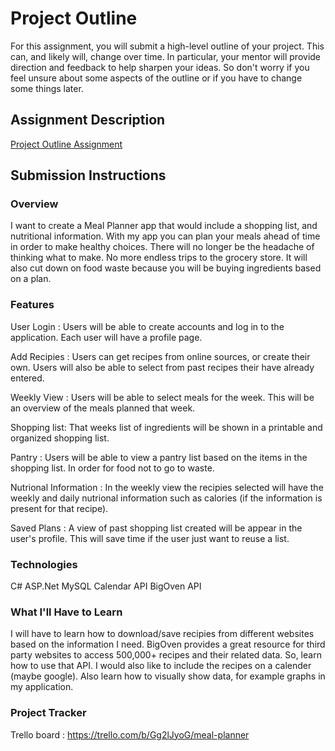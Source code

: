 # Project Outline
For this assignment, you will submit a high-level outline of your project. This can, and likely will, change over time. In particular, your mentor will provide direction and feedback to help sharpen your ideas. So don't worry if you feel unsure about some aspects of the outline or if you have to change some things later.

## Assignment Description
[Project Outline Assignment](https://education.launchcode.org/liftoff/modules/assignments/project-outline)

## Submission Instructions

### Overview
I want to create a Meal Planner app that would include a shopping list, and nutritional information. With my app you can plan your meals ahead of time in order to make healthy choices. There will no longer be the headache of thinking what to make. No more endless trips to the grocery store. It will also cut down on food waste because you will be buying ingredients based on a plan.  
### Features
User Login : Users will be able to create accounts and log in to the application. Each user will have a profile page.

Add Recipies : Users can get recipes from online sources, or create their own. Users will also be able to select from past recipes their have already entered.

Weekly View : Users will be able to select meals for the week. This will be an overview of the meals planned that week. 

Shopping list: That weeks list of ingredients will be shown in a printable and organized shopping list. 

Pantry : Users will be able to view a pantry list based on the items in the shopping list. In order for food not to go to waste.

Nutrional Information : In the weekly view the recipies selected will have the weekly and daily nutrional information such as calories (if the information is present for that recipe).

Saved Plans : A view of past shopping list created will be appear in the user's profile. This will save time if the user just want to reuse a list.
### Technologies
C# 
ASP.Net
MySQL
Calendar API
BigOven API

### What I'll Have to Learn
I will have to learn how to download/save recipies from different websites based on the information I need. BigOven provides a great resource for third party websites to access 500,000+ recipes and their related data. So, learn how to use that API. I would also like to include the recipes on a calender (maybe google). Also learn how to visually show data, for example graphs in my application.
### Project Tracker
Trello board : https://trello.com/b/Gg2lJyoG/meal-planner
